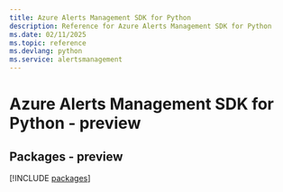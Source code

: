 ```yaml
---
title: Azure Alerts Management SDK for Python
description: Reference for Azure Alerts Management SDK for Python
ms.date: 02/11/2025
ms.topic: reference
ms.devlang: python
ms.service: alertsmanagement
---
```

# Azure Alerts Management SDK for Python - preview
## Packages - preview
[!INCLUDE [packages](alerts-management-index.md)]